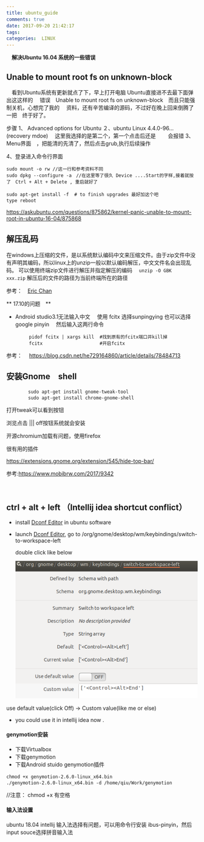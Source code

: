```yaml
---
title: ubuntu_guide
comments: true
date: 2017-09-20 21:42:17
tags:
categories:  LINUX
---
```

　**解决Ubuntu 16.04 系统的一些错误**

##  Unable to mount root fs on unknown-block
　看到Ubuntu系统有更新就点了下，早上打开电脑 Ubuntu直接进不去最下面弹出这这样的
　错误　Unable to mount root fs on unknown-block　而且只能强制关机，心想完了我的
　资料，还有辛苦编译的源码，不过好在晚上回来倒腾了一把　终于好了。

步骤
1、  Advanced options for Ubuntu 
２、ubuntu Linux 4.4.0-96... (recovery mdoe)  　这里我选择的是第二个，第一个点击后还是
　　会报错
3、Menu界面　，把能清的先清了，然后点击grub,执行后续操作

4、登录进入命令行界面

```
sudo mount -o rw //这一行和参考资料不同
sudo dpkg --configure -a　//在这里等了很久 Device ....Start的字样,接着就按了　Ctrl + Alt + Delete , 重启就好了

sudo apt-get install -f  # to finish upgrades 最好加这个吧
type reboot
```

  https://askubuntu.com/questions/875862/kernel-panic-unable-to-mount-root-in-ubuntu-16-04/875868

## 解压乱码

在windows上压缩的文件，是以系统默认编码中文来压缩文件。由于zip文件中没有声明其编码，所以linux上的unzip一般以默认编码解压，中文文件名会出现乱码。
可以使用终端zip文件进行解压并指定解压的编码
　`unzip -O GBK   xxx.zip`
解压后的文件的路径为当前终端所在的路径

参考：　[Eric Chan](http://hareric.com/2016/07/26/%E7%AE%80%E6%98%93%E6%96%B9%E6%B3%95%E8%A7%A3%E5%86%B3ubuntu%E4%B8%8B%E8%A7%A3%E5%8E%8B%E6%96%87%E4%BB%B6%E4%B9%B1%E7%A0%81/) 


** 17.10的问题　**

*  Android studio3.1无法输入中文
  　使用 fcitx 选择sunpingying  也可以选择 google pinyin
    　然后输入这两行命令
		
			pidof fcitx | xargs kill  #找到原有的fcitx端口并kill掉
			fcitx                     #开启fcitx

参考： 　https://blog.csdn.net/he729164860/article/details/78484713
  　
  　
  　

## 安装Gnome　shell

```
		sudo apt-get install gnome-tweak-tool
		sudo apt-get install chrome-gnome-shell
```
打开tweak可以看到按钮

浏览点击 ||| off按钮系统就会安装

开源chromium加载有问题，使用firefox

很有用的插件

https://extensions.gnome.org/extension/545/hide-top-bar/

参考:https://www.mobibrw.com/2017/9342

　

##  ctrl + alt + left （Intellij idea shortcut conflict）

* install <u>Dconf Editor</u>   in ubuntu software

* launch <u>Dconf Editor</u>, go to    /org/gnome/desktop/wm/keybindings/switch-to-workspace-left  

  double click like below

  ![df](ubuntu_guide/ubuntu_guide_01.png)

 use default value(click Off) -> Custom value(like me or else)

* you could use it in intellij idea now .

####  genymotion安装

* 下载Virtualbox
* 下载genymotion
* 下载Android stuido genymotion插件

```
chmod +x genymotion-2.6.0-linux_x64.bin      
./genymotion-2.6.0-linux_x64.bin -d /home/qiu/Work/genymotion  
```

//注意： chmod +x 有空格

#### 输入法设置

ubuntu 18.04 intellij 输入法选择有问题，可以用命令行安装 ibus-pinyin，然后input souce选择拼音输入法